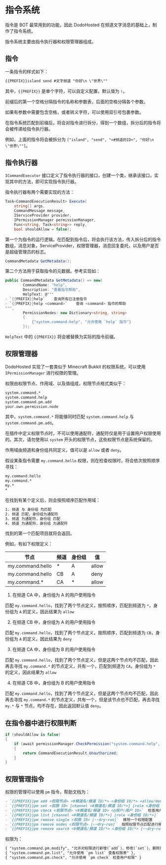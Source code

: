 # 指令系统

指令是 BOT 最常用到的功能，因此 DodoHosted 在频道文字消息的基础上，制作了指令系统。

指令系统主要由指令执行器和权限管理器组成。

## 指令

一条指令的样式如下：

``` txt
{{PREFIX}}island send #文字频道 "你好\n \"世界\""
```

其中，`{{PREFIX}}` 是单个字符，可以自定义配置，默认值为 `!`。

前缀后的第一个空格分隔指令的名称和参数表，后面的空格分隔各个参数。

如果有参数中需要包含空格，或者转义字符，可以使用双引号包裹参数。

在指令系统匹配到前缀后，将会对指令进行拆分，得到一个数组，拆分后的指令将会被传递给指令执行器。

例如，上面的指令将会被拆分为 `["island", "send", "<#频道的ID>", "你好\n \"世界\""]`。

## 指令执行器

`ICommandExecutor` 接口定义了指令执行器的接口，创建一个类，继承该接口，实现其中的方法，即可实现指令执行器。

指令执行器有两个需要实现的方法：

``` csharp
Task<CommandExecutionResult> Execute(
    string[] args,
    CommandMessage message,
    IServiceProvider provider,
    IPermissionManager permissionManager,
    Func<string, Task<string>> reply,
    bool shouldAllow = false);
```

第一个为指令的运行逻辑。在匹配到指令后，将会执行该方法，传入拆分后的指令数组，消息对象，ServiceProvider，权限管理器，消息回复委托，以及用户是否是超级管理员的标志。

``` csharp
CommandMetadata GetMetadata();
```

第二个方法用于获取指令的元数据。参考实现如：

``` csharp
public CommandMetadata GetMetadata() => new(
        CommandName: "help",
        Description: "查看指令帮助",
        HelpText: @"""
- `{{PREFIX}}help`    查询所有已注册指令
- `{{PREFIX}}help <command>`    查询 <command> 指令的帮助
""",
        PermissionNodes: new Dictionary<string, string>
        {
            {"system.command.help", "允许使用 `help` 指令"}
        });
```

`HelpText` 中的  `{{PREFIX}}` 将会被替换为实际的指令前缀。


## 权限管理器

DodoHosted 实现了一套类似于 Minecraft Bukkit 的权限系统，可以使用 `IPermissionManager` 进行权限的管理。

权限由权限节点、作用域、以及值组成，权限节点格式类似于：

``` txt
system.command.*
system.command.help
system.command.pm.add
your.own.permission.node
```

其中，`system.command.*` 将能够同时匹配 `system.command.help` 与 `system.command.pm.add`。

在插件中定义权限节点时，不可以使用通配符，通配符仅是用于设置用户权限使用的。其次，请勿使用以 `system` 开头的权限节点，这些权限节点是系统保留的。

作用域由频道和身份组共同定义，值可以是 `allow` 或者 `deny`。

假设某条指令需要 `my.command.hello` 权限，则在检查权限时，将会依次按照顺序寻找：

``` txt
my.command.hello
my.command.*
my.*
*
```

在找到有某个定义后，则会按照顺序匹配作用域：

``` txt
1. 频道 与 身份组 均匹配
2. 频道 匹配，身份组为通配符
3. 频道 为通配符，身份组 匹配
4. 频道 为通配符，身份组 为通配符
```

找到的第一个匹配项目就将会返回。

例如，有如下权限定义：

| 节点 | 频道 | 身份组 | 值 |
| ---- | ---- | ---- | ---- |
| my.command.hello | * | A | allow |
| my.command.hello | CB | A | deny |
| my.command.* | CA | * | allow |

1. 在频道 CA 中，身份组为 A 的用户使用指令

匹配 `my.command.hello`，找到了两个节点定义，按照顺序，匹配到频道为 `*`，身份组为 `A` 的定义，因此结果为 `allow`

2. 在频道 CB 中，身份组为 A 的用户使用指令

匹配 `my.command.hello`，找到了两个节点定义，按照顺序，匹配到频道为 `CB`，身份组为 `A` 的定义，因此结果为 `deny`

3. 在频道 CA 中，身份组为 B 的用户使用指令

匹配 `my.command.hello`，找到了两个节点定义，但是这两个节点均不匹配，因此再去寻找 `my.command.*` 的节点定义，共有一个，匹配到频道为 `CA`，身份组为 `*` 的定义，因此结果为 `allow`

4. 在频道 CB 中，身份组为 B 的用户使用指令

匹配 `my.command.hello`，找到了两个节点定义，但是这两个节点均不匹配，因此再去寻找 `my.command.*` 的节点定义，共有一个，但是该节点也不匹配，再去寻找 `my.*` 与 `*` 节点，均不存在，因此返回默认值 `deny`。

## 在指令器中进行权限判断

``` csharp
if (shouldAllow is false)
{
    if (await permissionManager.CheckPermission("system.command.help", cmdMessage) is false)
    {
        return CommandExecutionResult.Unauthorized;
    }
}
```


## 权限管理指令

权限的管理可以使用 `pm` 指令，帮助文档为：

``` md
- `{{PREFIX}}pm add <权限节点> <#频道名/频道 ID/*> <身份组 ID/*> <allow/deny>`  添加权限组
- `{{PREFIX}}pm set <权限 ID> [channel <#频道名/频道 ID/*>] [role <身份组 ID/*>] [value <allow/deny>]`  更新权限信息
- `{{PREFIX}}pm check <权限节点> <#频道名/频道 ID> <@用户/用户 ID>`  检查用户权限
- `{{PREFIX}}pm list [channel <#频道名/频道 ID/*>] [role <身份组 ID/*>]`  列出权限表
- `{{PREFIX}}pm remove single <权限 ID> [--dry-run]`  移除一个权限配置
- `{{PREFIX}}pm remove nodes <权限节点> [--dry-run]`  按照权限节点匹配进行移除
- `{{PREFIX}}pm remove search <#频道名/频道 ID/*> <身份组 ID/*> [--dry-run]`  按照频道与身份组检索进行移除
```

权限为：

``` txt
{ "system.command.pm.modify", "允许对权限进行新增(`add`)、修改(`set`)、删除操作(`remove`)" },
{ "system.command.pm.list", "允许使用 `pm list` 查看权限表" },
{ "system.command.pm.check", "允许使用 `pm check` 检查用户权限" }
```
